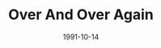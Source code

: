---
type: single
title: Over And Over Again
date: 1991-10-14
label: CNR
catalog: 123-456-789
img: /images/singles/over-and-over-again.jpg
discs:
  - tracks:
    - Over And Over Again
    - I'm Searchin'
    - Love Is Alive
credits:
  - key: Artwork
    value: Robby Valentine
---